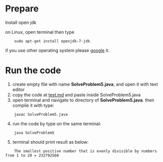 # Prepare
Install open jdk

on Linux, open terminal then type
```
    sudo apt-get install openjdk-7-jdk
```
if you use other operating system please [google](https://google.com) it.

# Run the code
1. create empty file with name **SolveProblem5.java**, and open it with text editor
2. copy the code at [test.md](./test.md) and paste inside SolveProblem5.java
3. open terminal and navigate to directory of **SolveProblem5.java**. then compile it with type:
```
    javac SolveProblem5.java
```
4. run the code by type on the same terminal:
```
    java SolveProblem5
```
5. terminal should print result as below:
```
    The smallest positive number that is evenly divisible by numbers from 1 to 20 = 232792560
```
